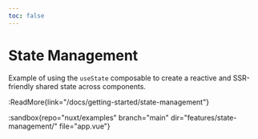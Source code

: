 ```yaml
---
toc: false
---
```


# State Management

Example of using the `useState` composable to create a reactive and SSR-friendly shared state across components.

:ReadMore{link="/docs/getting-started/state-management"}

:sandbox{repo="nuxt/examples" branch="main" dir="features/state-management/" file="app.vue"}
